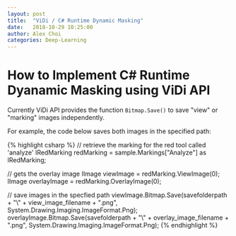 ```yaml
---
layout: post
title:  "ViDi / C# Runtime Dynamic Masking"
date:   2018-10-29 10:25:00
author: Alex Choi
categories: Deep-Learning
---
```


# How to Implement C# Runtime Dyanamic Masking using ViDi API
Currently ViDi API provides the function `Bitmap.Save()` to save "view" or "marking" images independently.

For example, the code below saves both images in the specified path:

{% highlight csharp %}
// retrieve the marking for the red tool called 'analyze'
IRedMarking redMarking = sample.Markings["Analyze"] as IRedMarking;

// gets the overlay image
IImage viewImage = redMarking.ViewImage(0);
IImage overlayImage = redMarking.OverlayImage(0);

// save images in the specfied path
viewImage.Bitmap.Save(savefolderpath + "\\" + view_image_filename + ".png", System.Drawing.Imaging.ImageFormat.Png);
overlayImage.Bitmap.Save(savefolderpath + "\\" + overlay_image_filename + ".png", System.Drawing.Imaging.ImageFormat.Png);
{% endhighlight %}
